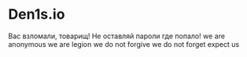 # Den1s.io
Вас взломали, товарищ!
Не оставляй пароли где попало!
we are anonymous
we are legion
we do not forgive
we do not forget
expect us
